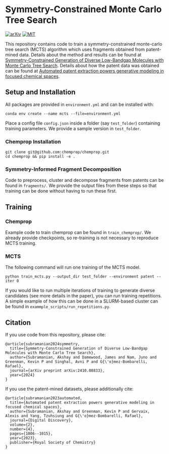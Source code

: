 # Symmetry-Constrained Monte Carlo Tree Search
[![arXiv](https://img.shields.io/badge/arXiv-2410.08833-84cc16)](https://arxiv.org/abs/2410.08833)
[![MIT](https://img.shields.io/badge/License-MIT-3b82f6.svg)](https://opensource.org/license/mit)

This repository contains code to train a symmetry-constrained monte-carlo tree search (MCTS) algorithm which uses fragments obtained from patent-mined data. Details about the method and results can be found at [Symmetry-Constrained Generation of Diverse Low-Bandgap Molecules with Monte Carlo Tree Search](https://arxiv.org/abs/2410.08833). Details about how the patent data was obtained can be found at [Automated patent extraction powers generative modeling in focused chemical spaces](https://pubs.rsc.org/en/content/articlehtml/2023/dd/d3dd00041a).

## Setup and Installation
All packages are provided in `environment.yml` and can be installed with: 

`conda env create --name mcts --file=environment.yml` 

Place a config file `config.json` inside a folder (say `test_folder`) containing training parameters. We provide a sample version in `test_folder`.

### Chemprop Installation
```
git clone git@github.com:chemprop/chemprop.git
cd chemprop && pip install -e .
```

### Symmetry-Informed Fragment Decomposition
Code to preprocess, cluster and decompose fragments from patents can be found in `fragments/`. We provide the output files from these steps so that training can be done without having to run these first.

## Training
### Chemprop
Example code to train chemprop can be found in `train_chemprop/`. We already provide checkpoints, so re-training is not necessary to reproduce MCTS training.

### MCTS
The following command will run one training of the MCTS model. 

`python train_mcts.py --output_dir test_folder --environment patent --iter 0`

If you would like to run multiple iterations of training to generate diverse candidates (see more details in the paper), you can run training repetitions. A simple example of how this can be done in a SLURM-based cluster can be found in `exammple_scripts/run_repetitions.py`.

## Citation
If you use code from this repository, please cite:
```
@article{subramanian2024symmetry,
  title={Symmetry-Constrained Generation of Diverse Low-Bandgap Molecules with Monte Carlo Tree Search},
  author={Subramanian, Akshay and Damewood, James and Nam, Juno and Greenman, Kevin P and Singhal, Avni P and G{\'o}mez-Bombarelli, Rafael},
  journal={arXiv preprint arXiv:2410.08833},
  year={2024}
}
```
If you use the patent-mined datasets, please additionally cite:
```
@article{subramanian2023automated,
  title={Automated patent extraction powers generative modeling in focused chemical spaces},
  author={Subramanian, Akshay and Greenman, Kevin P and Gervaix, Alexis and Yang, Tzuhsiung and G{\'o}mez-Bombarelli, Rafael},
  journal={Digital Discovery},
  volume={2},
  number={4},
  pages={1006--1015},
  year={2023},
  publisher={Royal Society of Chemistry}
}
```
